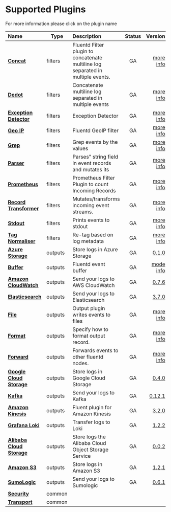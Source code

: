 # Supported Plugins


For more information please click on the plugin name
<center>

| Name | Type | Description | Status |Version |
|:---|---|:---|:---:|---:|
| **[Concat](filters/concat.md)** | filters | Fluentd Filter plugin to concatenate multiline log separated in multiple events. | GA | [more info](https://github.com/fluent-plugins-nursery/fluent-plugin-concat) |
| **[Dedot](filters/dedot.md)** | filters | Concatenate multiline log separated in multiple events | GA | [more info](https://github.com/lunardial/fluent-plugin-dedot_filter) |
| **[Exception Detector](filters/detect_exceptions.md)** | filters | Exception Detector | GA | [more info](https://github.com/GoogleCloudPlatform/fluent-plugin-detect-exceptions) |
| **[Geo IP](filters/geoip.md)** | filters | Fluentd GeoIP filter | GA | [more info](https://github.com/y-ken/fluent-plugin-geoip) |
| **[Grep](filters/grep.md)** | filters | Grep events by the values | GA | [more info](https://docs.fluentd.org/filter/grep) |
| **[Parser](filters/parser.md)** | filters | Parses" string field in event records and mutates its | GA | [more info](https://docs.fluentd.org/filter/parser) |
| **[Prometheus](filters/prometheus.md)** | filters | Prometheus Filter Plugin to count Incoming Records | GA | [more info](https://github.com/fluent/fluent-plugin-prometheus#prometheus-outputfilter-plugin) |
| **[Record Transformer](filters/record_transformer.md)** | filters | Mutates/transforms incoming event streams. | GA | [more info](https://docs.fluentd.org/filter/record_transformer) |
| **[Stdout](filters/stdout.md)** | filters | Prints events to stdout | GA | [more info](https://docs.fluentd.org/filter/stdout) |
| **[Tag Normaliser](filters/tagnormaliser.md)** | filters | Re-tag based on log metadata | GA | [more info](https://github.com/banzaicloud/fluent-plugin-tag-normaliser) |
| **[Azure Storage](outputs/azurestore.md)** | outputs | Store logs in Azure Storage | GA | [0.1.0](https://github.com/htgc/fluent-plugin-azurestorage/releases/tag/v0.1.0) |
| **[Buffer](outputs/buffer.md)** | outputs | Fluentd event buffer | GA | [mode info](https://docs.fluentd.org/configuration/buffer-section) |
| **[Amazon CloudWatch](outputs/cloudwatch.md)** | outputs | Send your logs to AWS CloudWatch | GA | [0.7.6](https://github.com/banzaicloud/fluent-plugin-cloudwatch-logs/releases/tag/v0.7.6) |
| **[Elasticsearch](outputs/elasticsearch.md)** | outputs | Send your logs to Elasticsearch | GA | [3.7.0](https://github.com/uken/fluent-plugin-elasticsearch/releases/tag/v3.7.0) |
| **[File](outputs/file.md)** | outputs | Output plugin writes events to files | GA | [more info](https://docs.fluentd.org/output/file) |
| **[Format](outputs/format.md)** | outputs | Specify how to format output record. | GA | [more info](https://docs.fluentd.org/configuration/format-section) |
| **[Forward](outputs/forward.md)** | outputs | Forwards events to other fluentd nodes. | GA | [more info](https://docs.fluentd.org/output/forward) |
| **[Google Cloud Storage](outputs/gcs.md)** | outputs | Store logs in Google Cloud Storage | GA | [0.4.0](https://github.com/banzaicloud/fluent-plugin-gcs) |
| **[Kafka](outputs/kafka.md)** | outputs | Send your logs to Kafka | GA | [0.12.1](https://github.com/fluent/fluent-plugin-kafka/releases/tag/v0.12.1) |
| **[Amazon Kinesis](outputs/kinesis_stream.md)** | outputs | Fluent plugin for Amazon Kinesis | GA | [3.2.0](https://github.com/awslabs/aws-fluent-plugin-kinesis/releases/tag/v3.2.0) |
| **[Grafana Loki](outputs/loki.md)** | outputs | Transfer logs to Loki | GA | [1.2.2](https://github.com/grafana/loki/tree/master/fluentd/fluent-plugin-grafana-loki) |
| **[Alibaba Cloud Storage](outputs/oss.md)** | outputs | Store logs the Alibaba Cloud Object Storage Service | GA | [0.0.2](https://github.com/aliyun/fluent-plugin-oss) |
| **[Amazon S3](outputs/s3.md)** | outputs | Store logs in Amazon S3 | GA | [1.2.1](https://github.com/fluent/fluent-plugin-s3/releases/tag/v1.2.1) |
| **[SumoLogic](outputs/sumologic.md)** | outputs | Send your logs to Sumologic | GA | [0.6.1](https://github.com/SumoLogic/fluentd-output-sumologic/releases/tag/1.6.1) |
| **[Security](common/security.md)** | common |  |  | []() |
| **[Transport](common/transport.md)** | common |  |  | []() |
</center>
